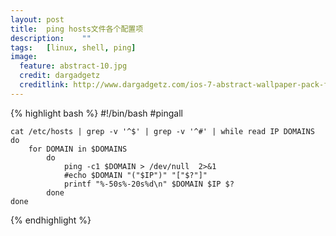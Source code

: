 ```yaml
---
layout:	post
title:	ping hosts文件各个配置项
description:	""
tags:	[linux, shell, ping]
image:
  feature: abstract-10.jpg
  credit: dargadgetz
  creditlink: http://www.dargadgetz.com/ios-7-abstract-wallpaper-pack-for-iphone-5-and-ipod-touch-retina/
---
```


{% highlight bash %}
    <!-- lang: shell -->
    #!/bin/bash
    #pingall

    cat /etc/hosts | grep -v '^$' | grep -v '^#' | while read IP DOMAINS
    do
        for DOMAIN in $DOMAINS 
            do 
                ping -c1 $DOMAIN > /dev/null  2>&1
                #echo $DOMAIN "("$IP")" "["$?"]"
                printf "%-50s%-20s%d\n" $DOMAIN $IP $?
            done
    done
 {% endhighlight %}